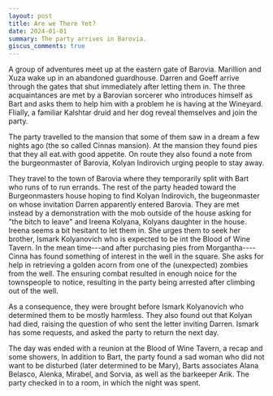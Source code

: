 ```yaml
---
layout: post
title: Are we There Yet?
date: 2024-01-01
summary: The party arrives in Barovia.
giscus_comments: true
---
```


A group of adventures meet up at the eastern gate of Barovia. Marillion and Xuza wake up in an abandoned guardhouse.
Darren and Goeff arrive through the gates that shut immediately after letting them in. The three acquaintances are met by a Barovian sorcerer who introduces himself as Bart and asks them to help him with a problem he is having at the Wineyard. FIially, a familiar Kalshtar druid and her dog reveal themselves and join the party.

The party travelled to the mansion that some of them saw in a dream a few nights ago (the so called Cinnas mansion). At the mansion they found pies that they all eat.with good appetite. On route they also found a note from the burgeonmaster of Barovia, Kolyan Indirovich urging people to stay away.

They travel to the town of Barovia where they temporarily split with Bart who runs of to run errands. The rest of the party headed toward the Burgeonmasters house hoping to find Kolyan Indirovich, the bugeonmaster on whose invitation Darren apparently entered Barovia. They are met instead by a demonstration with the mob outside of the house asking for "the bitch to leave" and Ireena Kolyana, Kolyans daughter in the house. Ireena seems a bit hesitant to let them in. She urges them to seek her brother, Ismark Kol­yanovich who is expected to be int the Blood of Wine Tavern. In the mean time---and after purchasing pies from Morgantha----Cinna has found something of interest in the well in the square. She asks for help in retrieving a golden acorn from one of the (unexpected) zombies from the well. The ensuring combat resulted in enough noice for the townspeople to notice, resulting in the party being arrested after climbing out of the well.

As a consequence, they were brought before Ismark Kol­yanovich who determined them to be mostly harmless. They also found out that Kolyan had died, raising the question of who sent the letter inviting Darren. Ismark has some requests, and asked the party to return the next day.

The day was ended with a reunion at the Blood of Wine Tavern, a recap and some showers, In addition to Bart, the party found a sad woman who did not want to be disturbed (later determined to be Mary), Barts associates Alana Belasco, Alenka, Mirabel, and Sorvia, as well as the barkeeper Arik. The party checked in to a room, in which the night was spent.
